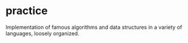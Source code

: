 # practice
Implementation of famous algorithms and data structures in a variety of languages, loosely organized.
